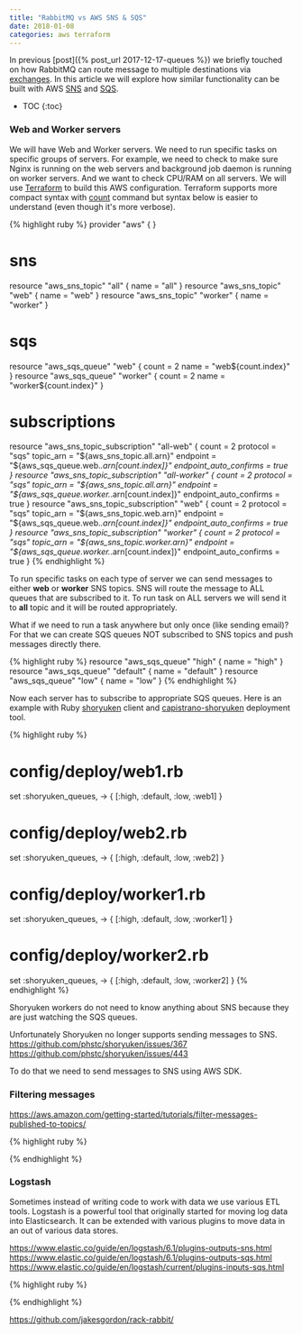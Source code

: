 ```yaml
---
title: "RabbitMQ vs AWS SNS & SQS"
date: 2018-01-08
categories: aws terraform
---
```


In previous [post]({% post_url 2017-12-17-queues %}) we briefly touched on how RabbitMQ can route message to multiple destinations via [exchanges](https://www.rabbitmq.com/tutorials/tutorial-four-python.html).  In this article we will explore how similar functionality can be built with AWS [SNS](https://aws.amazon.com/sns/) and [SQS](https://aws.amazon.com/sqs/).

* TOC
{:toc}

### Web and Worker servers

We will have Web and Worker servers.  We need to run specific tasks on specific groups of servers.  For example, we need to check to make sure Nginx is running on the web servers and background job daemon is running on worker servers.  And we want to check CPU/RAM on all servers.  We will use [Terraform](https://www.terraform.io/) to build this AWS configuration.  Terraform supports more compact syntax with [count](https://www.terraform.io/intro/examples/count.html) command but syntax below is easier to understand (even though it's more verbose).

{% highlight ruby %}
provider "aws" {
}
# sns
resource "aws_sns_topic" "all" {
  name = "all"
}
resource "aws_sns_topic" "web" {
  name = "web"
}
resource "aws_sns_topic" "worker" {
  name = "worker"
}
# sqs
resource "aws_sqs_queue" "web" {
  count = 2
  name  = "web${count.index}"
}
resource "aws_sqs_queue" "worker" {
  count = 2
  name  = "worker${count.index}"
}
# subscriptions
resource "aws_sns_topic_subscription" "all-web" {
  count                  = 2
  protocol               = "sqs"
  topic_arn              = "${aws_sns_topic.all.arn}"
  endpoint               = "${aws_sqs_queue.web.*.arn[count.index]}"
  endpoint_auto_confirms = true
}
resource "aws_sns_topic_subscription" "all-worker" {
  count                  = 2
  protocol               = "sqs"
  topic_arn              = "${aws_sns_topic.all.arn}"
  endpoint               = "${aws_sqs_queue.worker.*.arn[count.index]}"
  endpoint_auto_confirms = true
}
resource "aws_sns_topic_subscription" "web" {
  count                  = 2
  protocol               = "sqs"
  topic_arn              = "${aws_sns_topic.web.arn}"
  endpoint               = "${aws_sqs_queue.web.*.arn[count.index]}"
  endpoint_auto_confirms = true
}
resource "aws_sns_topic_subscription" "worker" {
  count                  = 2
  protocol               = "sqs"
  topic_arn              = "${aws_sns_topic.worker.arn}"
  endpoint               = "${aws_sqs_queue.worker.*.arn[count.index]}"
  endpoint_auto_confirms = true
}
{% endhighlight %}

To run specific tasks on each type of server we can send messages to either **web** or **worker** SNS topics.  SNS will route the message to ALL queues that are subscribed to it.  To run task on ALL servers we will send it to **all** topic and it will be routed appropriately.  

What if we need to run a task anywhere but only once (like sending email)?  For that we can create SQS queues NOT subscribed to SNS topics and push messages directly there.  

{% highlight ruby %}
resource "aws_sqs_queue" "high" {
  name  = "high"
}
resource "aws_sqs_queue" "default" {
  name  = "default"
}
resource "aws_sqs_queue" "low" {
  name  = "low"
}
{% endhighlight %}

Now each server has to subscribe to appropriate SQS queues.  Here is an example with Ruby [shoryuken](https://github.com/phstc/shoryuken) client and [capistrano-shoryuken](https://github.com/joekhoobyar/capistrano-shoryuken) deployment tool.  

{% highlight ruby %}
# config/deploy/web1.rb
set :shoryuken_queues,         -> { [:high, :default, :low, :web1] }
# config/deploy/web2.rb
set :shoryuken_queues,         -> { [:high, :default, :low, :web2] }
# config/deploy/worker1.rb
set :shoryuken_queues,         -> { [:high, :default, :low, :worker1] }
# config/deploy/worker2.rb
set :shoryuken_queues,         -> { [:high, :default, :low, :worker2] }
{% endhighlight %}

Shoryuken workers do not need to know anything about SNS because they are just watching the SQS queues.  

Unfortunately Shoryuken no longer supports sending messages to SNS.  
https://github.com/phstc/shoryuken/issues/367
https://github.com/phstc/shoryuken/issues/443

To do that we need to send messages to SNS using AWS SDK.  


### Filtering messages

https://aws.amazon.com/getting-started/tutorials/filter-messages-published-to-topics/


{% highlight ruby %}


{% endhighlight %}



### Logstash

Sometimes instead of writing code to work with data we use various ETL tools.  Logstash is a powerful tool that originally started for moving log data into Elasticsearch.  It can be extended with various plugins to move data in an out of various data stores.  


https://www.elastic.co/guide/en/logstash/6.1/plugins-outputs-sns.html
https://www.elastic.co/guide/en/logstash/6.1/plugins-outputs-sqs.html
https://www.elastic.co/guide/en/logstash/current/plugins-inputs-sqs.html




{% highlight ruby %}


{% endhighlight %}


https://github.com/jakesgordon/rack-rabbit/
